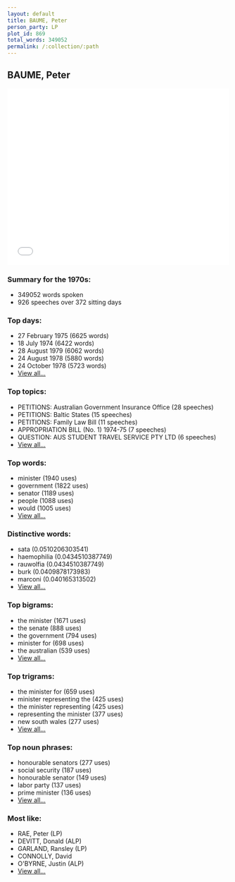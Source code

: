 ```yaml
---
layout: default
title: BAUME, Peter
person_party: LP
plot_id: 869
total_words: 349052
permalink: /:collection/:path
---
```


## BAUME, Peter

<iframe width="100%" height="400" frameborder="0" scrolling="no" src="//plot.ly/~wragge/869.embed"></iframe>


### Summary for the 1970s:

* 349052 words spoken
* 926 speeches over 372 sitting days


### Top days:

* 27 February 1975 (6625 words)
* 18 July 1974 (6422 words)
* 28 August 1979 (6062 words)
* 24 August 1978 (5880 words)
* 24 October 1978 (5723 words)
* [View all...](days/)


### Top topics:

* PETITIONS: Australian Government Insurance Office (28 speeches)
* PETITIONS: Baltic States (15 speeches)
* PETITIONS: Family Law Bill (11 speeches)
* APPROPRIATION BILL (No. 1) 1974-75 (7 speeches)
* QUESTION: AUS STUDENT TRAVEL SERVICE PTY LTD (6 speeches)
* [View all...](topics/)


### Top words:

* minister (1940 uses)
* government (1822 uses)
* senator (1189 uses)
* people (1088 uses)
* would (1005 uses)
* [View all...](words/)


### Distinctive words:

* sata (0.0510206303541)
* haemophilia (0.0434510387749)
* rauwolfia (0.0434510387749)
* burk (0.0409878173983)
* marconi (0.040165313502)
* [View all...](sig_words/)


### Top bigrams:

* the minister (1671 uses)
* the senate (888 uses)
* the government (794 uses)
* minister for (698 uses)
* the australian (539 uses)
* [View all...](bigrams/)


### Top trigrams:

* the minister for (659 uses)
* minister representing the (425 uses)
* the minister representing (425 uses)
* representing the minister (377 uses)
* new south wales (277 uses)
* [View all...](trigrams/)


### Top noun phrases:

* honourable senators (277 uses)
* social security (187 uses)
* honourable senator (149 uses)
* labor party (137 uses)
* prime minister (136 uses)
* [View all...](noun_phrases/)


### Most like:

* RAE, Peter (LP)
* DEVITT, Donald (ALP)
* GARLAND, Ransley (LP)
* CONNOLLY, David 
* O'BYRNE, Justin (ALP)
* [View all...](similarities/)
